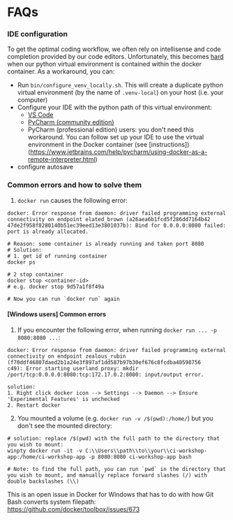 # FAQs

### IDE configuration
To get the optimal coding workflow, we often rely on intellisense and code completion provided by our code editors. Unfortunately, this becomes [hard](https://github.com/Microsoft/vscode-python/issues/79#issuecomment-348193800) when our python virtual environment is contained within the docker container. As a workaround, you can:
- Run `bin/configure_venv_locally.sh`. This will create a duplicate python virtual environment (by the name of `.venv-local`) on your host (i.e. your computer)
- Configure your IDE with the python path of this virtual environment:
  - [VS Code](https://code.visualstudio.com/docs/python/environments#_select-and-activate-an-environment)
  - [PyCharm (community edition)](https://www.jetbrains.com/help/pycharm/creating-virtual-environment.html)
  - PyCharm (professional edition) users: you don't need this workaround. You can follow set up your IDE to use the virtual environment in the Docker container (see [instructions])(https://www.jetbrains.com/help/pycharm/using-docker-as-a-remote-interpreter.html)
- configure autosave


### Common errors and how to solve them

1. `docker run` causes the following error:
```shell
docker: Error response from daemon: driver failed programming external connectivity on endpoint elated_brown (a26aea6b1fcd5f286dd7164b42
47de2f958f8280140b51ec39eed13e3801037b): Bind for 0.0.0.0:8080 failed: port is already allocated.

# Reason: some container is already running and taken port 8080
# Solution: 
# 1. get id of running container
docker ps

# 2 stop container
docker stop <container-id> 
# e.g. docker stop 9d57a1f8f49a

# Now you can run `docker run` again
```

#### [Windows users] Common errors

1. If you encounter the following error, when running `docker run ... -p 8080:8080 ...`:
```shell
docker: Error response from daemon: driver failed programming external connectivity on endpoint zealous_rubin (f70ddf46807daed2b1a24e3f897af1dd587b97b30ef676c8fcdba40598756
c49): Error starting userland proxy: mkdir /port/tcp:0.0.0.0:8080:tcp:172.17.0.2:8080: input/output error.

solution: 
1. Right click docker icon --> Settings --> Daemon --> Ensure 'Experimental Features' is unchecked
2. Restart docker
```

2. You mounted a volume (e.g. `docker run -v /$(pwd):/home/`) but you don't see the mounted directory:
```shell
# solution: replace /$(pwd) with the full path to the directory that you wish to mount:
winpty docker run -it -v C:\\Users\\path\\to\\your\\ci-workshop-app:/home/ci-workshop-app -p 8080:8080 ci-workshop-app bash

# Note: to find the full path, you can run `pwd` in the directory that you wish to mount, and manually replace forward slashes (/) with double backslashes (\\)
```
This is an open issue in Docker for Windows that has to do with how Git Bash converts system filepath: https://github.com/docker/toolbox/issues/673

